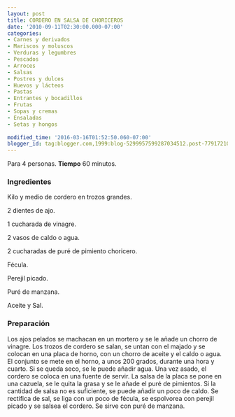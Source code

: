 ```yaml
---
layout: post
title: CORDERO EN SALSA DE CHORICEROS
date: '2010-09-11T02:30:00.000-07:00'
categories:
- Carnes y derivados
- Mariscos y moluscos
- Verduras y legumbres
- Pescados
- Arroces
- Salsas
- Postres y dulces
- Huevos y lácteos
- Pastas
- Entrantes y bocadillos
- Frutas
- Sopas y cremas
- Ensaladas
- Setas y hongos
 
modified_time: '2016-03-16T01:52:50.060-07:00'
blogger_id: tag:blogger.com,1999:blog-5299957599287034512.post-779172105147800948
---
```


Para 4 personas.
<b>Tiempo</b> 60 minutos.

<h3>Ingredientes</h3>

Kilo y medio de cordero en trozos grandes.

2 dientes de ajo.

1 cucharada de vinagre.

2 vasos de caldo o agua.

2 cucharadas de puré de pimiento choricero.

Fécula.

Perejil picado.

Puré de manzana.

Aceite y Sal.

<h3>Preparación</h3>

Los ajos pelados se machacan en un mortero y se le añade un chorro de vinagre. Los trozos de cordero se salan, se untan con el majado y se colocan en una placa de horno, con un chorro de aceite y el caldo o agua. El conjunto se mete en el horno, a unos 200 grados, durante una hora y cuarto. Si se queda seco, se le puede añadir agua. Una vez asado, el cordero se coloca en una fuente de servir. La salsa de la placa se pone en una cazuela, se le quita la grasa y se le añade el puré de pimientos. Si la cantidad de salsa no es suficiente, se puede añadir un poco de caldo. Se rectifica de sal, se liga con un poco de fécula, se espolvorea con perejil picado y se salsea el cordero. Se sirve con puré de manzana.

